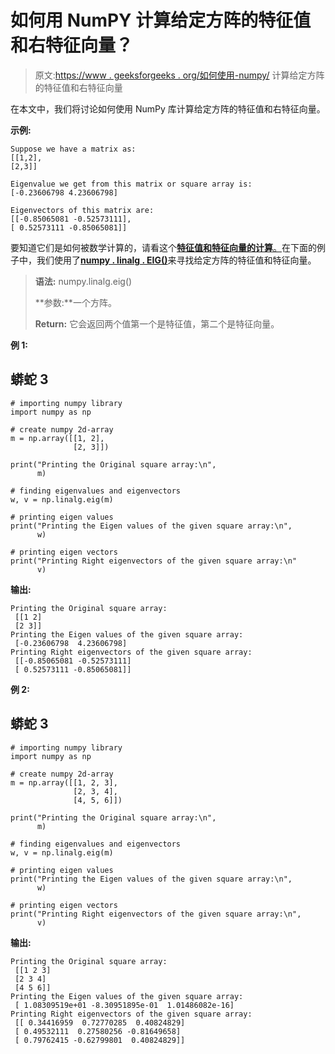 # 如何用 NumPY 计算给定方阵的特征值和右特征向量？

> 原文:[https://www . geeksforgeeks . org/如何使用-numpy/](https://www.geeksforgeeks.org/how-to-compute-the-eigenvalues-and-right-eigenvectors-of-a-given-square-array-using-numpy/) 计算给定方阵的特征值和右特征向量

在本文中，我们将讨论如何使用 NumPy 库计算给定方阵的特征值和右特征向量。

**示例:**

```
Suppose we have a matrix as: 
[[1,2],
[2,3]] 

Eigenvalue we get from this matrix or square array is: 
[-0.23606798 4.23606798]

Eigenvectors of this matrix are: 
[[-0.85065081 -0.52573111], 
[ 0.52573111 -0.85065081]] 
```

要知道它们是如何被数学计算的，请看这个[**特征值和特征向量的计算**。](https://www.geeksforgeeks.org/eigen-values-and-eigen-vectors/)在下面的例子中，我们使用了[**numpy . linalg . EIG()**](https://www.geeksforgeeks.org/numpy-linalg-eig-method-in-python/)来寻找给定方阵的特征值和特征向量。

> **语法:** numpy.linalg.eig()
> 
> **参数:**一个方阵。
> 
> **Return:** 它会返回两个值第一个是特征值，第二个是特征向量。

**例 1:**

## 蟒蛇 3

```
# importing numpy library
import numpy as np

# create numpy 2d-array
m = np.array([[1, 2],
              [2, 3]])

print("Printing the Original square array:\n",
      m)

# finding eigenvalues and eigenvectors
w, v = np.linalg.eig(m)

# printing eigen values
print("Printing the Eigen values of the given square array:\n",
      w)

# printing eigen vectors
print("Printing Right eigenvectors of the given square array:\n"
      v)
```

**输出:**

```
Printing the Original square array:
 [[1 2]
 [2 3]]
Printing the Eigen values of the given square array:
 [-0.23606798  4.23606798]
Printing Right eigenvectors of the given square array:
 [[-0.85065081 -0.52573111]
 [ 0.52573111 -0.85065081]]
```

**例 2:**

## 蟒蛇 3

```
# importing numpy library
import numpy as np

# create numpy 2d-array
m = np.array([[1, 2, 3],
              [2, 3, 4],
              [4, 5, 6]])

print("Printing the Original square array:\n",
      m)

# finding eigenvalues and eigenvectors
w, v = np.linalg.eig(m)

# printing eigen values
print("Printing the Eigen values of the given square array:\n",
      w)

# printing eigen vectors
print("Printing Right eigenvectors of the given square array:\n",
      v)
```

**输出:**

```
Printing the Original square array:
 [[1 2 3]
 [2 3 4]
 [4 5 6]]
Printing the Eigen values of the given square array:
 [ 1.08309519e+01 -8.30951895e-01  1.01486082e-16]
Printing Right eigenvectors of the given square array:
 [[ 0.34416959  0.72770285  0.40824829]
 [ 0.49532111  0.27580256 -0.81649658]
 [ 0.79762415 -0.62799801  0.40824829]]
```